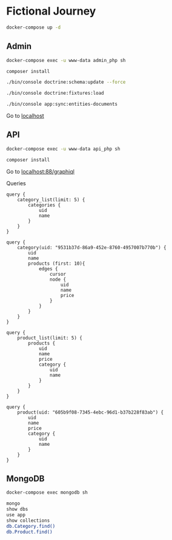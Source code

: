 # Fictional Journey

```bash
docker-compose up -d
```

## Admin

```bash
docker-compose exec -u www-data admin_php sh

composer install

./bin/console doctrine:schema:update --force

./bin/console doctrine:fixtures:load

./bin/console app:sync:entities-documents
```

Go to [localhost](http://localhost)

## API

```bash
docker-compose exec -u www-data api_php sh

composer install
```

Go to [localhost:88/graphiql](http://localhost:88/graphiql)

Queries

```gql
query {
    category_list(limit: 5) {
        categories {
            uid
            name
        }
    }
}

query {
    category(uid: "9531b37d-86a9-452e-8760-4957007b770b") {
        uid
        name
        products (first: 10){
            edges {
                cursor
                node {
                    uid
                    name
                    price
                }
            }
        }
    }
}

query {
    product_list(limit: 5) {
        products {
            uid
            name
            price
            category {
                uid
                name
            }
        }
    }
}

query {
    product(uid: "605b9f08-7345-4ebc-96d1-b37b228f83ab") {
        uid
        name
        price
        category {
            uid
            name
        }
    }
}
```

## MongoDB

```bash
docker-compose exec mongodb sh

mongo
show dbs
use app
show collections
db.Category.find()
db.Product.find()
```
